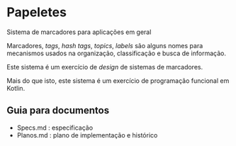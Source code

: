 # Papeletes

Sistema de marcadores para aplicações em geral

Marcadores, _tags_, _hash tags_, _topics_, _labels_ são alguns nomes para mecanismos usados 
na organização, classificação e busca de informação.

Este sistema é um exercício de _design_ de sistemas de marcadores.

Mais do que isto, este sistema é um exercício de programação funcional em Kotlin.

## Guia para documentos

* Specs.md : especificação
* Planos.md : plano de implementação e histórico
